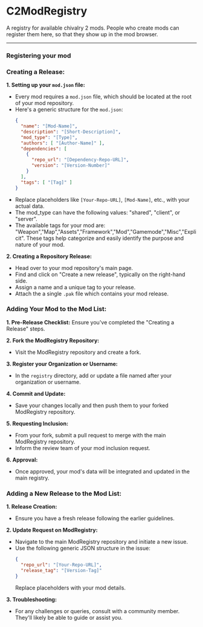 # C2ModRegistry
A registry for available chivalry 2 mods.  People who create mods can register them here, so that they show up in the mod browser.

---

### Registering your mod

### Creating a Release:

**1. Setting up your `mod.json` file:**
   - Every mod requires a `mod.json` file, which should be located at the root of your mod repository.
   - Here's a generic structure for the `mod.json`:
     ```json
     {
       "name": "[Mod-Name]",
       "description": "[Short-Description]",
       "mod_type": "[Type]",
       "authors": [ "[Author-Name]" ],
       "dependencies": [
         {
           "repo_url": "[Dependency-Repo-URL]",
           "version": "[Version-Number]"
         }
       ],
       "tags": [ "[Tag]" ]
     }
     ```
   - Replace placeholders like `[Your-Repo-URL]`, `[Mod-Name]`, etc., with your actual data.
   - The mod_type can have the following values: "shared", "client", or "server".
   - The available tags for your mod are: "Weapon","Map","Assets","Framework","Mod","Gamemode","Misc","Explicit". These tags help categorize and easily identify the purpose and nature of your mod.


**2. Creating a Repository Release:**
   - Head over to your mod repository's main page.
   - Find and click on "Create a new release", typically on the right-hand side.
   - Assign a name and a unique tag to your release.
   - Attach the a single `.pak` file which contains your mod release.

### Adding Your Mod to the Mod List:

**1. Pre-Release Checklist:** Ensure you've completed the "Creating a Release" steps.

**2. Fork the ModRegistry Repository:**
   - Visit the ModRegistry repository and create a fork.

**3. Register your Organization or Username:**
   - In the `registry` directory, add or update a file named after your organization or username.

**4. Commit and Update:**
   - Save your changes locally and then push them to your forked ModRegistry repository.

**5. Requesting Inclusion:**
   - From your fork, submit a pull request to merge with the main ModRegistry repository.
   - Inform the review team of your mod inclusion request.

**6. Approval:**
   - Once approved, your mod's data will be integrated and updated in the main registry.

### Adding a New Release to the Mod List:

**1. Release Creation:** 
   - Ensure you have a fresh release following the earlier guidelines.

**2. Update Request on ModRegistry:**
   - Navigate to the main ModRegistry repository and initiate a new issue.
   - Use the following generic JSON structure in the issue:
     ```json
     {
       "repo_url": "[Your-Repo-URL]",
       "release_tag": "[Version-Tag]"
     }
     ```
     Replace placeholders with your mod details.

**3. Troubleshooting:**
   - For any challenges or queries, consult with a community member. They'll likely be able to guide or assist you.